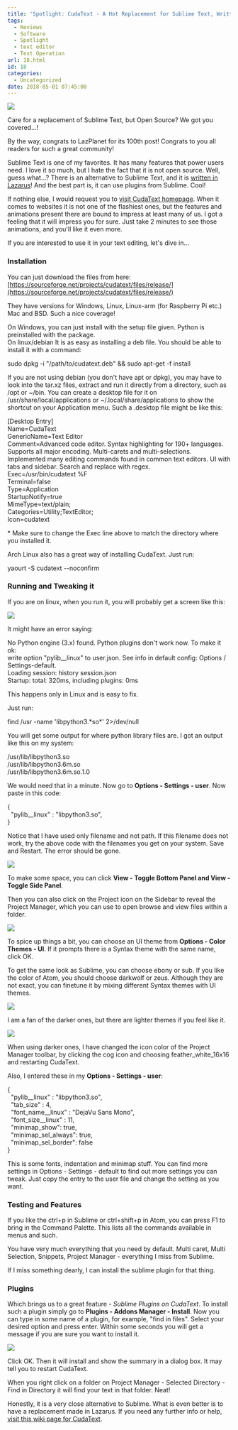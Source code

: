```yaml
---
title: 'Spotlight: CudaText - A Hot Replacement for Sublime Text, Written in Lazarus'
tags:
  - Reviews
  - Software
  - Spotlight
  - text editor
  - Text Operation
url: 18.html
id: 18
categories:
  - Uncategorized
date: 2018-05-01 07:45:00
---
```


[![](http://localhost/wp-lazplanet/wp-content/uploads/2018/05/cudatext_thumb.png)](http://localhost/wp-lazplanet/wp-content/uploads/2018/05/cudatext_thumb.png)

Care for a replacement of Sublime Text, but Open Source? We got you covered...!  
  
By the way, congrats to LazPlanet for its 100th post! Congrats to you all readers for such a great community!  
  
  
Sublime Text is one of my favorites. It has many features that power users need. I love it so much, but I hate the fact that it is not open source. Well, guess what...? There is an alternative to Sublime Text, and it is [written in Lazarus](http://wiki.freepascal.org/CudaText)! And the best part is, it can use plugins from Sublime. Cool!  
  
If nothing else, I would request you to [visit CudaText homepage](http://www.uvviewsoft.com/cudatext/). When it comes to websites it is not one of the flashiest ones, but the features and animations present there are bound to impress at least many of us. I got a feeling that it will impress you for sure. Just take 2 minutes to see those animations, and you'll like it even more.  
  
If you are interested to use it in your text editing, let's dive in...  
  

### Installation

  
You can just download the files from here: [https://sourceforge.net/projects/cudatext/files/release/](https://sourceforge.net/projects/cudatext/files/release/)  
  
They have versions for Windows, Linux, Linux-arm (for Raspberry Pi etc.) Mac and BSD. Such a nice coverage!  
  
On Windows, you can just install with the setup file given. Python is preinstalled with the package.  
On linux/debian It is as easy as installing a deb file. You should be able to install it with a command:  

sudo dpkg -i "/path/to/cudatext.deb" && sudo apt-get -f install  

  
If you are not using debian (you don't have apt or dpkg), you may have to look into the tar.xz files, extract and run it directly from a directory, such as /opt or ~/bin. You can create a desktop file for it on /usr/share/local/applications or ~/.local/share/applications to show the shortcut on your Application menu. Such a .desktop file might be like this:  
  

\[Desktop Entry\]  
Name=CudaText  
GenericName=Text Editor  
Comment=Advanced code editor. Syntax highlighting for 190+ languages. Supports all major encoding. Multi-carets and multi-selections. Implemented many editing commands found in common text editors. UI with tabs and sidebar. Search and replace with regex.  
Exec=/usr/bin/cudatext %F  
Terminal=false  
Type=Application  
StartupNotify=true  
MimeType=text/plain;  
Categories=Utility;TextEditor;  
Icon=cudatext  
  

  
\* Make sure to change the Exec line above to match the directory where you installed it.  
  
Arch Linux also has a great way of installing CudaText. Just run:  

yaourt -S cudatext --noconfirm  

### Running and Tweaking it

  
If you are on linux, when you run it, you will probably get a screen like this:  
  

[![](http://localhost/wp-lazplanet/wp-content/uploads/2018/05/001-300x216.png)](http://localhost/wp-lazplanet/wp-content/uploads/2018/05/001.png)

  
  
It might have an error saying:  

No Python engine (3.x) found. Python plugins don't work now. To make it ok:  
write option "pylib\_\_linux" to user.json. See info in default config: Options / Settings-default.  
Loading session: history session.json  
Startup: total: 320ms, including plugins: 0ms  

  
This happens only in Linux and is easy to fix.  
  
Just run:  

find /usr -name 'libpython3.\*so\*' 2>/dev/null  

  
You will get some output for where python library files are. I got an output like this on my system:  

/usr/lib/libpython3.so  
/usr/lib/libpython3.6m.so  
/usr/lib/libpython3.6m.so.1.0  

  
We would need that in a minute. Now go to **Options - Settings - user**. Now paste in this code:  

{  
  "pylib\_\_linux" : "libpython3.so",  
}  

  
Notice that I have used only filename and not path. If this filename does not work, try the above code with the filenames you get on your system. Save and Restart. The error should be gone.  
  

[![](http://localhost/wp-lazplanet/wp-content/uploads/2018/05/0002-300x216.png)](http://localhost/wp-lazplanet/wp-content/uploads/2018/05/0002.png)

  
  
To make some space, you can click **View - Toggle Bottom Panel and View - Toggle Side Panel**.  
  
Then you can also click on the Project icon on the Sidebar to reveal the Project Manager, which you can use to open browse and view files within a folder.  
  
  

[![](http://localhost/wp-lazplanet/wp-content/uploads/2018/05/0003-300x216.png)](http://localhost/wp-lazplanet/wp-content/uploads/2018/05/0003.png)

  
  
To spice up things a bit, you can choose an UI theme from **Options - Color Themes - UI**. If it prompts there is a Syntax theme with the same name, click OK.  
  
To get the same look as Sublime, you can choose ebony or sub. If you like the color of Atom, you should choose darkwolf or zeus. Although they are not exact, you can finetune it by mixing different Syntax themes with UI themes.  
  

[![](http://localhost/wp-lazplanet/wp-content/uploads/2018/05/0004-300x216.png)](http://localhost/wp-lazplanet/wp-content/uploads/2018/05/0004.png)

  
  
I am a fan of the darker ones, but there are lighter themes if you feel like it.  
  

[![](http://localhost/wp-lazplanet/wp-content/uploads/2018/05/0005-300x216.png)](http://localhost/wp-lazplanet/wp-content/uploads/2018/05/0005.png)

  
  
When using darker ones, I have changed the icon color of the Project Manager toolbar, by clicking the cog icon and choosing feather\_white\_16x16 and restarting CudaText.  
  
Also, I entered these in my **Options - Settings - user**:  

{  
  "pylib\_\_linux" : "libpython3.so",  
  "tab\_size" : 4,  
  "font\_name\_\_linux" : "DejaVu Sans Mono",  
  "font\_size\_\_linux" : 11,  
  "minimap\_show": true,  
  "minimap\_sel\_always": true,  
  "minimap\_sel\_border": false  
}  

  
This is some fonts, indentation and minimap stuff. You can find more settings in Options - Settings - default to find out more settings you can tweak. Just copy the entry to the user file and change the setting as you want.  
  

### Testing and Features

  
If you like the ctrl+p in Sublime or ctrl+shift+p in Atom, you can press F1 to bring in the Command Palette. This lists all the commands available in menus and such.  
  
You have very much everything that you need by default. Multi caret, Multi Selection, Snippets, Project Manager - everything I miss from Sublime.  
  
If I miss something dearly, I can install the sublime plugin for that thing.  
  

### Plugins

  
Which brings us to a great feature - _Sublime Plugins on CudaText_. To install such a plugin simply go to **Plugins - Addons Manager - Install**. Now you can type in some name of a plugin, for example, "find in files". Select your desired option and press enter. Within some seconds you will get a message if you are sure you want to install it.  
  

[![](http://localhost/wp-lazplanet/wp-content/uploads/2018/05/0006-300x188.png)](http://localhost/wp-lazplanet/wp-content/uploads/2018/05/0006.png)

  
  
Click OK. Then it will install and show the summary in a dialog box. It may tell you to restart CudaText.  
  
When you right click on a folder on Project Manager - Selected Directory - Find in Directory it will find your text in that folder. Neat!  
  
  
Honestly, it is a very close alternative to Sublime. What is even better is to have a replacement made in Lazarus. If you need any further info or help, [visit this wiki page for CudaText](http://wiki.freepascal.org/CudaText).